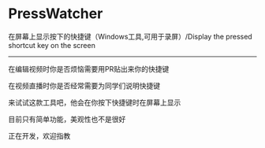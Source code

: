 # PressWatcher
在屏幕上显示按下的快捷键（Windows工具,可用于录屏）/Display the pressed shortcut key on the screen

---
在编辑视频时你是否烦恼需要用PR贴出来你的快捷键

在视频直播时你是否经常需要为同学们说明快捷键

来试试这款工具吧，他会在你按下快捷键时在屏幕上显示

目前只有简单功能，美观性也不是很好

正在开发，欢迎指教
